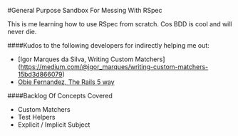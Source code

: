 #General Purpose Sandbox For Messing With RSpec

This is me learning how to use RSpec from scratch.
Cos BDD is cool and will never die.

####Kudos to the following developers for indirectly helping me out:

* [Igor Marques da Silva, Writing Custom Matchers]
(https://medium.com/@igor_marques/writing-custom-matchers-15bd3d866079)
* [Obie Fernandez, The Rails 5 way](https://www.amazon.ca/Rails-5-Way-4th/dp/0134657675)

####Backlog Of Concepts Covered
- Custom Matchers
- Test Helpers
- Explicit / Implicit Subject
